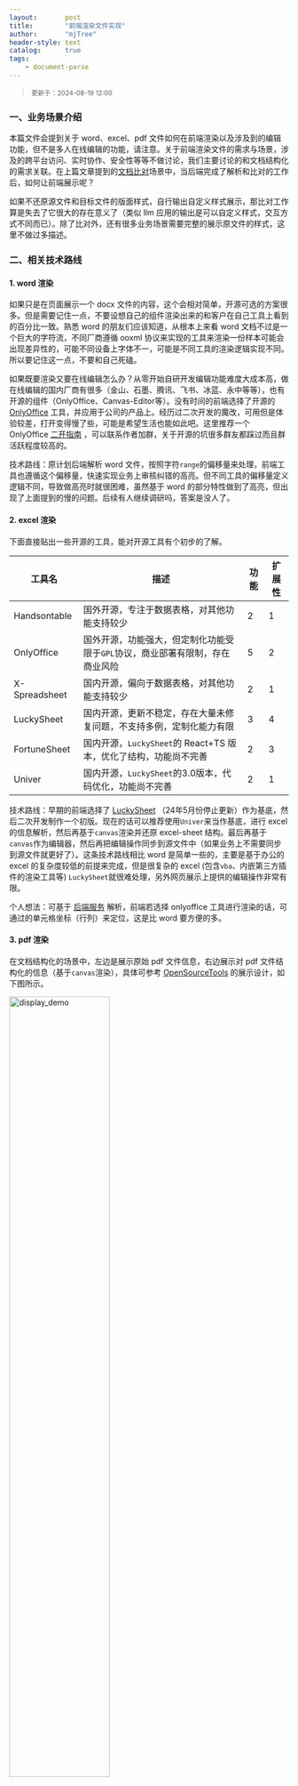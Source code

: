 ```yaml
---
layout:       post
title:        "前端渲染文件实现"
author:       "mjTree"
header-style: text
catalog:      true
tags:
    - document-parse
---
```



><small>更新于：2024-08-19 12:00</small>


### 一、业务场景介绍
本篇文件会提到关于 word、excel、pdf 文件如何在前端渲染以及涉及到的编辑功能，但不是多人在线编辑的功能，请注意。关于前端渲染文件的需求与场景，涉及的跨平台访问、实时协作、安全性等等不做讨论，我们主要讨论的和文档结构化的需求关联。在上篇文章提到的[文档比对]()场景中，当后端完成了解析和比对的工作后，如何让前端展示呢？

如果不还原源文件和目标文件的版面样式，自行输出自定义样式展示，那比对工作算是失去了它很大的存在意义了（类似 llm 应用的输出是可以自定义样式，交互方式不同而已）。除了比对外，还有很多业务场景需要完整的展示原文件的样式，这里不做过多描述。  


### 二、相关技术路线
#### 1. word 渲染
如果只是在页面展示一个 docx 文件的内容，这个会相对简单，开源可选的方案很多。但是需要记住一点，不要设想自己的组件渲染出来的和客户在自己工具上看到的百分比一致。熟悉 word 的朋友们应该知道，从根本上来看 word 文档不过是一个巨大的字符流，不同厂商遵循 ooxml 协议来实现的工具来渲染一份样本可能会出现差异性的，可能不同设备上字体不一，可能是不同工具的渲染逻辑实现不同。所以要记住这一点，不要和自己死磕。  

如果既要渲染又要在线编辑怎么办？从零开始自研开发编辑功能难度大成本高，做在线编辑的国内厂商有很多（金山、石墨、腾讯、飞书、冰蓝、永中等等），也有开源的组件（OnlyOffice、Canvas-Editor等）。没有时间的前端选择了开源的 [OnlyOffice](https://github.com/ONLYOFFICE) 工具，并应用于公司的产品上。经历过二次开发的魔改，可用但是体验较差，打开变得慢了些，可能是希望生活也能如此吧。这里推荐一个 OnlyOffice [二开指南](https://zhuanlan.zhihu.com/p/558565903) ，可以联系作者加群，关于开源的坑很多群友都踩过而且群活跃程度较高的。  

技术路线：原计划后端解析 word 文件，按照字符`range`的偏移量来处理，前端工具也遵循这个偏移量，快速实现业务上审核纠错的高亮。但不同工具的偏移量定义逻辑不同，导致做高亮时就很困难，虽然基于 word 的部分特性做到了高亮，但出现了上面提到的慢的问题。后续有人继续调研吗，答案是没人了。  


#### 2. excel 渲染
下面直接贴出一些开源的工具，能对开源工具有个初步的了解。  

| 工具名          | 描述                                                                  | 功能 | 扩展性  |
| -------------- | --------------------------------------------------------------------- | ---- | ------ |
| Handsontable   | 国外开源，专注于数据表格，对其他功能支持较少                                | 2    | 1      |
| OnlyOffice     | 国外开源，功能强大，但定制化功能受限于`GPL`协议，商业部署有限制，存在商业风险   | 5    | 2      |
| X-Spreadsheet  | 国内开源，偏向于数据表格，对其他功能支持较少                                | 2    | 1      |
| LuckySheet     | 国内开源，更新不稳定，存在大量未修复问题，不支持多例，定制化能力有限           | 3    | 4      |
| FortuneSheet   | 国内开源，`LuckySheet`的 React+TS 版本，优化了结构，功能尚不完善           | 2    | 3      |
| Univer         | 国内开源，`LuckySheet`的3.0版本，代码优化，功能尚不完善                    | 2    | 1      |


技术路线：早期的前端选择了 [LuckySheet](https://github.com/dream-num/Luckysheet) （24年5月份停止更新）作为基底，然后二次开发制作一个初版。现在的话可以推荐使用`Univer`来当作基底，进行 excel 的信息解析，然后再基于`canvas`渲染并还原 excel-sheet 结构。最后再基于`canvas`作为编辑器，然后再把编辑操作同步到源文件中（如果业务上不需要同步到源文件就更好了）。这条技术路线相比 word 是简单一些的，主要是基于办公的 excel 的复杂度较低的前提来完成，但是很复杂的 excel (包含`vba`、内嵌第三方插件的渲染工具等) `LuckySheet`就很难处理，另外网页展示上提供的编辑操作非常有限。  

个人想法：可基于 [后端服务](/2023/11/25/基于ooxml协议解析office文件) 解析，前端若选择 onlyoffice 工具进行渲染的话，可通过的单元格坐标（行列）来定位，这是比 word 要方便的多。  


#### 3. pdf 渲染
在文档结构化的场景中，左边是展示原始 pdf 文件信息，右边展示对 pdf 文件结构化的信息（基于`canvas`渲染），具体可参考 [OpenSourceTools](https://opendatalab.com/OpenSourceTools/Extractor/PDF) 的展示设计，如下图所示。  

<img src="/img/article-img/2024/08/0819_01.jpg" alt="display_demo" width="60%" height="60%">  


**iframe**  
`iframe`渲染 pdf 时主要依赖于浏览器对 pdf 文件的内置支持，由于这个原因一般不会选择用这个方案的（字体、浏览器兼容性等），下面有一段简单的代码可以测试。  

```html
<!DOCTYPE html>
<html>
<head>
    <title>PDF Viewer</title>
</head>
<body>
    <iframe src="./demo.pdf" width="100%" height="600"></iframe>
</body>
</html>
```

**pdfjs**  
pdfjs 是一个目前大多数的选择方案，也是早期我们的选择方案。但是 pdfjs 也是有缺陷的，不少场景下加载会变得很慢，这边有 [官方说明](https://github.com/mozilla/pdf.js/wiki/Frequently-Asked-Questions#what-types-of-pdf-files-are-slow-in-pdfjs-can-i-optimize-a-pdf-file-to-make-pdfjs-faster) 。

将上门的写入一个 html 文件中，通过`python3 -m http.server 8000`命令启动，在浏览器中打开 html 文件即可观察（保证pdf路径正确）。  
```html
<!DOCTYPE html>
<html lang="en">
<head>
    <meta charset="utf-8">
    <title>PDF.js Viewer</title>
    <link rel="stylesheet" href="https://cdnjs.cloudflare.com/ajax/libs/pdf.js/2.9.359/pdf_viewer.css">
    <script src="https://cdnjs.cloudflare.com/ajax/libs/pdf.js/2.9.359/pdf.js"></script>
    <script src="https://cdnjs.cloudflare.com/ajax/libs/pdf.js/2.9.359/pdf.worker.js"></script>
    <style>
        body {
            font-family: 'Helvetica Neue', Helvetica, Arial, sans-serif;
            margin: 0;
            padding: 0;
        }
        #pdf-canvas {
            display: block;
        }
    </style>
</head>
<body>
<div id="pdf-canvas"></div>
<script>
    document.addEventListener('DOMContentLoaded', function () {
        var pdfCanvas = document.getElementById('pdf-canvas');
        var pdfUrl = './demo.pdf';
        pdfjsLib.GlobalWorkerOptions.workerSrc = 'https://cdnjs.cloudflare.com/ajax/libs/pdf.js/2.9.359/pdf.worker.js';

        var loadingTask = pdfjsLib.getDocument(pdfUrl);
        loadingTask.promise.then(function (pdf) {
            var pageNumber = 1;
            pdf.getPage(pageNumber).then(function (page) {
                var scale = 1.5;
                var viewport = page.getViewport({ scale: scale });
                var canvas = document.createElement('canvas');
                var context = canvas.getContext('2d');
                canvas.width = viewport.width;
                canvas.height = viewport.height;
                pdfCanvas.appendChild(canvas);
                var renderContext = {
                    canvasContext: context,
                    viewport: viewport
                };
                var renderTask = page.render(renderContext);
                renderTask.promise.then(function () {
                    console.log('Page rendered');
                });
            });
        }).catch(function (reason) {
            console.error('Error rendering PDF:', reason);
        });
    });
</script>
</body>
</html>
```

**图片渲染**  
这个方案是基于上面`pdfjs`方案改进过来的，使用图片方式渲染，这个需要后端服务将 pdf 按页转换成图片，提升首次加载速度的同时，对于用户向下翻页时也相当丝滑（滑选和搜索字符等正常）。但是缺点也比较明显，增加了不必要的存储，图片的 dpi 过大前端会渲染模糊。该方案目前是我们的默认方式，两种渲染方式可以相互切换。  


#### 4. 小结
关于 pdf 渲染，还有一些渲染优化的方向可以调研尝试。
> 1. 分割的 pdf 文件，渲染多个`pdf.js`实例（分割会增加不必要的存储，也不建议用分割文件替换原文件）。
> 2. 参考`pdf.js`的 webviewer 优化渲染队列机制来尝试提示渲染速度（未尝试，不确定）。
> 3. 检查并优化 pdf 文件协议码信息，保证文件不出现上面官方提到的相关问题（提升很大，完全做到相对困难）。
> 3. 参考[该篇文章](https://zhuanlan.zhihu.com/p/350323062)，优化`pdf.js`底层 `canvas`渲染机制，把上下文类型从 2d 升级为 WebGL2（要显卡gpu资源，客户环境无法保证）。
> 4. [mupdf.js](https://github.com/andytango/mupdf-js)，一个用于节点和浏览器的Webassembly PDF呈现器（未尝试，不确定）。


针对 word、excel、powerpoint 这类 ooxml 协议文件，一开始看到`office.js`感觉是很无敌的存在，但是发现官方很久不维护，实现逻辑是转换成 html 再展示。在官方提供的 demo 上测试效果很差，还有`mammoth.js`等方案都不太可取。转换的方案基本不太可取，转换过程的本身是一个信息丢失的过程，不可能做到百分百转换的。目前看通用并且省时省力的方案是各类文件转换成 pdf，再用上面的 pdf 渲染处理。但这句话和上一句话有冲突，转换是信息丢失的过程，word2pdf 是一个在展示方面丢失率最低的（丢失的是元素类型信息），excel2pdf 某些场景不是一个可取的方案，还有其他格式例如 ppt、ofd、epub 等等。  

### 三、总结
前端渲染文件的技术不仅提供了更好的用户体验，还提高了跨平台的兼容性和实时协作的效率。在网页端实现文件渲染以及编辑功能是一件比较困难的事情，本篇文章这边提供了当前团队在用的一些技术路线和方案供大家参考。在未来的 Web 应用中，这种基于前端的文档处理方式将变得越来越普遍，并为更多的业务场景提供便利。  

